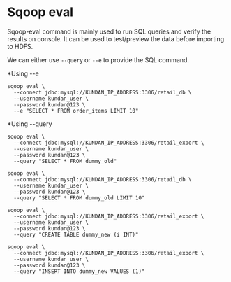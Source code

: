# Sqoop eval

Sqoop-eval command is mainly used to run SQL queries and verify the results on console.
It can be used to test/preview the data before importing to HDFS.


We can either use `--query` or `--e` to provide the SQL command. 


*Using --e
```
sqoop eval \
  --connect jdbc:mysql://KUNDAN_IP_ADDRESS:3306/retail_db \
  --username kundan_user \
  --password kundan@123 \
  --e "SELECT * FROM order_items LIMIT 10"
```

*Using --query
```
sqoop eval \
  --connect jdbc:mysql://KUNDAN_IP_ADDRESS:3306/retail_export \
  --username kundan_user \
  --password kundan@123 \
  --query "SELECT * FROM dummy_old"
  
sqoop eval \
  --connect jdbc:mysql://KUNDAN_IP_ADDRESS:3306/retail_db \
  --username kundan_user \
  --password kundan@123 \
  --query "SELECT * FROM dummy_old LIMIT 10"

sqoop eval \
  --connect jdbc:mysql://KUNDAN_IP_ADDRESS:3306/retail_export \
  --username kundan_user \
  --password kundan@123 \
  --query "CREATE TABLE dummy_new (i INT)"

sqoop eval \
  --connect jdbc:mysql://KUNDAN_IP_ADDRESS:3306/retail_export \
  --username kundan_user \
  --password kundan@123 \
  --query "INSERT INTO dummy_new VALUES (1)"
```